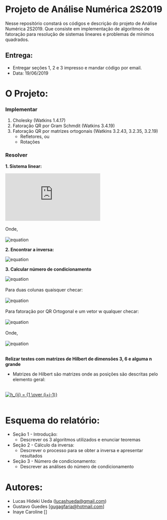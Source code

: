 # Projeto de Análise Numérica 2S2019

Nesse repositório constará os códigos e descrição do projeto de Análise Numérica 2S2019. Que consiste em implementação de algoritmos de fatoração para resolução de sistemas lineares e problemas de mínimos quadrados.

## Entrega:

- Entregar seções 1, 2 e 3 impresso e mandar código por email.
- Data: 19/06/2019

# O Projeto:

### Implementar
1. Cholesky (Watkins 1.4.17)
2. Fatoração QR por Gram Schmdit (Watkins 3.4.19)
3. Fatoração QR por matrizes ortogonais (Watkins 3.2.43, 3.2.35, 3.2.19)
    - Refletores, ou
    - Rotações

### Resolver

**1. Sistema linear:**

![equation](https://latex.codecogs.com/gif.latex?Ax&space;=&space;B)
<br>
<br>
Onde,
<br>
<br>
![equation](https://latex.codecogs.com/gif.latex?A&space;\in&space;R^{nxn}&space;,&space;B&space;\in&space;R^{nxp},&space;x&space;\in&space;R^{nxp})


**2. Encontrar a inversa:**

![equation](https://latex.codecogs.com/gif.latex?A^{-1}A&space;=&space;I&space;\Rightarrow&space;Ax&space;=&space;B&space;\Rightarrow&space;A^{-1}Ax&space;=&space;A^{-1}B&space;\Rightarrow&space;x&space;=&space;A^{-1}B)
<br>


**3. Calcular número de condicionamento**

![equation](https://latex.codecogs.com/gif.latex?K_1(A)&space;=&space;||A^{-1}||.||A||)
<br>
<br>
Para duas colunas quaisquer checar:
<br>
<br>
![equation](https://latex.codecogs.com/gif.latex?K_1(A)&space;\geq&space;{||a_i||_1&space;\over&space;||a_j||_1})
<br>
<br>
Para fatoração por QR Ortogonal e um vetor w qualquer checar:
<br>
<br>
![equation](https://latex.codecogs.com/gif.latex?K_1(A)&space;\geq&space;{||A||_1||A^{-1}w||_1&space;\over&space;||w||_1})
<br>
<br>
Onde,
<br>
<br>
![equation](https://latex.codecogs.com/gif.latex?||A_1||&space;=&space;max_{i<j<n}\sum_{i=1}^n&space;|a_{ij}|)
<br>
<br>

**Relizar testes com matrizes de Hilbert de dimensões 3, 6 e alguma n grande**
- Matrizes de Hilbert são matrizes onde as posições são descritas pelo elemento geral:
<br>
<a href="https://www.codecogs.com/eqnedit.php?latex=h_{ij}&space;=&space;{1&space;\over&space;(i&plus;j-1)}" target="_blank"><img src="https://latex.codecogs.com/gif.latex?h_{ij}&space;=&space;{1&space;\over&space;(i&plus;j-1)}" title="h_{ij} = {1 \over (i+j-1)}" /></a>
<br>
<br>


# Esquema do relatório:

* Seção 1 - Introdução:
    - Descrever os 3 algoritmos utilizados e enunciar teoremas
* Seção 2 - Cálculo da inversa:
    - Descrever o processo para se obter a inversa e apresentar resultados
* Seção 3 - Número de condicionamento:
    - Descrever as análises do número de condicionamento
    


# Autores:  
* Lucas Hideki Ueda (lucashueda@gmail.com)
* Gustavo Guedes [gugagfaria@hotmail.com]
* Inaye Caroline []
